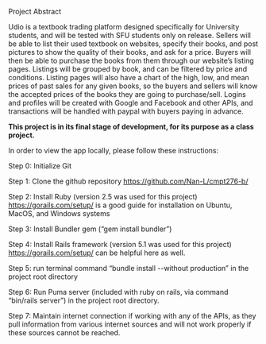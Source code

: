 Project Abstract

Udio is a textbook trading platform designed specifically for University students, and will be tested with SFU students only on release. 
Sellers will be able to list their used textbook on websites, specify their books,  and post pictures to show the quality of their books, 
and ask for a price. Buyers will then be able to purchase the books from them through our website’s listing pages. Listings will be grouped 
by book, and can be filtered by price and conditions. Listing pages will also have a chart of the high, low, and mean prices of past sales 
for any given books, so the buyers and sellers will know the accepted prices of the books they are going to purchase/sell. Logins and profiles 
will be created with Google and Facebook and other APIs, and transactions will be handled with paypal with buyers paying in advance.

<strong> This project is in its final stage of development, for its purpose as a class project.</strong> 

In order to view the app locally, please follow these instructions:
  
Step 0: Initialize Git

Step 1: Clone the github repository https://github.com/Nan-L/cmpt276-b/ 

Step 2: Install Ruby (version 2.5 was used for this project)
https://gorails.com/setup/ is a good guide for installation on Ubuntu, MacOS, and Windows systems

Step 3: Install Bundler gem (“gem install bundler”)

Step 4: Install Rails framework (version 5.1 was used for this project)
https://gorails.com/setup/ can be helpful here as well.

Step 5: run terminal command “bundle install --without production” in the project root directory

Step 6: Run Puma server (included with ruby on rails, via command “bin/rails server”) in the project root directory.

Step 7: Maintain internet connection if working with any of the APIs, as they pull information from various internet sources and will not work properly if these sources cannot be reached.
